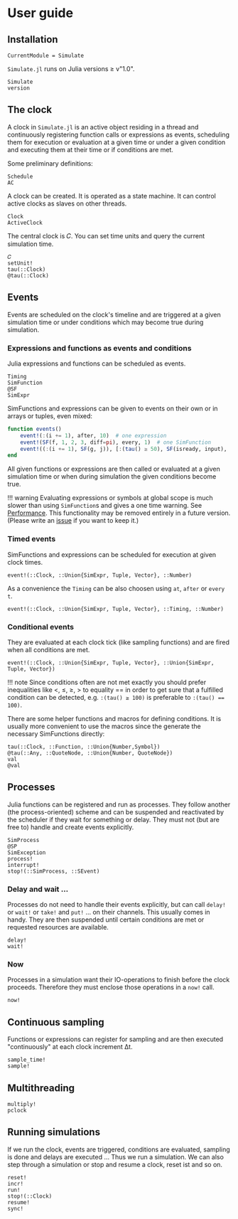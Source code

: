 # User guide

## Installation

```@meta
CurrentModule = Simulate
```

`Simulate.jl` runs on Julia versions ≥ v"1.0".

```@docs
Simulate
version
```

## The clock

A clock in `Simulate.jl` is an active object residing in a thread and continuously
registering function calls or expressions as events, scheduling them for execution
or evaluation at a given time or under a given condition and executing them at
their time or if conditions are met.

Some preliminary definitions:

```@docs
Schedule
AC
```

A clock can be created. It is operated as a state machine. It can control
active clocks as slaves on other threads.

```@docs
Clock
ActiveClock
```

The central clock  is 𝐶. You can set time units and query the current simulation time.

```@docs
𝐶
setUnit!
tau(::Clock)
@tau(::Clock)
```

## Events

Events are scheduled on the clock's timeline and are triggered at a given simulation time or under conditions which may become true during simulation.

### Expressions and functions as events and conditions

Julia expressions and functions can be scheduled as events.

```@docs
Timing
SimFunction
@SF
SimExpr
```

SimFunctions and expressions can be given to events on their own or in arrays or tuples, even mixed:

```julia
function events()
    event!(:(i += 1), after, 10)  # one expression
    event!(SF(f, 1, 2, 3, diff=pi), every, 1)  # one SimFunction
    event!((:(i += 1), SF(g, j)), [:(tau() ≥ 50), SF(isready, input), :(a ≤ 10)]) # two SimExpr under three conditions
end
```

All given functions or expressions are then called or evaluated at a given simulation time or when during simulation the given conditions become true.

!!! warning
    Evaluating expressions or symbols at global scope is much slower than using
    `SimFunction`s and gives a one time warning. See [Performance](../performance/performance.md).
    This functionality may be removed entirely in a future version. (Please write
    an [issue](https://github.com/pbayer/Simulate.jl/issues) if you want to keep it.)

### Timed events

SimFunctions and expressions can be scheduled for execution at given clock times.

```@docs
event!(::Clock, ::Union{SimExpr, Tuple, Vector}, ::Number)
```

As a convenience the `Timing` can be also choosen using `at`, `after` or `every` `t`.

```@docs
event!(::Clock, ::Union{SimExpr, Tuple, Vector}, ::Timing, ::Number)
```

### Conditional events

They are evaluated at each clock tick (like sampling functions) and are fired when all conditions are met.

```@docs
event!(::Clock, ::Union{SimExpr, Tuple, Vector}, ::Union{SimExpr, Tuple, Vector})
```

!!! note
    Since conditions often are not met exactly you should prefer inequalities like <, ≤, ≥, > to equality == in order to get sure that a fulfilled condition can be detected, e.g. `:(tau() ≥ 100)` is preferable to `:(tau() == 100)`.

There are some helper functions and macros for defining conditions. It is usually
more convenient to use the macros since the generate the necessary SimFunctions
directly:

```@docs
tau(::Clock, ::Function, ::Union{Number,Symbol})
@tau(::Any, ::QuoteNode, ::Union{Number, QuoteNode})
val
@val
```

## Processes

Julia functions can be registered and run as processes. They follow another (the process-oriented) scheme and can be suspended and reactivated by the scheduler if they wait for something or delay. They must not (but are free to) handle and create events explicitly.

```@docs
SimProcess
@SP
SimException
process!
interrupt!
stop!(::SimProcess, ::SEvent)
```

### Delay and wait …

Processes do not need to handle their events explicitly, but can call `delay!` or `wait!` or `take!` and `put!` … on their channels. This usually comes in handy. They are then suspended until certain conditions are met or requested resources are available.

```@docs
delay!
wait!
```

### Now

Processes in a simulation want their IO-operations to finish before the clock proceeds. Therefore they must enclose those operations in a `now!` call.

```@docs
now!
```

## Continuous sampling

Functions or expressions can register for sampling and are then executed "continuously" at each clock increment Δt.

```@docs
sample_time!
sample!
```

## Multithreading

```@docs
multiply!
pclock
```

## Running simulations

If we run the clock, events are triggered, conditions are evaluated, sampling is done and delays are executed … Thus we run a simulation. We can also step through a simulation or stop and resume a clock, reset ist and so on.

```@docs
reset!
incr!
run!
stop!(::Clock)
resume!
sync!
```
